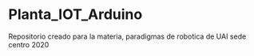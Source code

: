 # Planta_IOT_Arduino
Repositorio creado para la materia, paradigmas de robotica de UAI sede centro 2020
